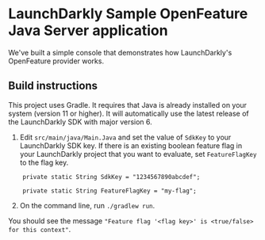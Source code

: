 # LaunchDarkly Sample OpenFeature Java Server application

We've built a simple console that demonstrates how LaunchDarkly's OpenFeature provider works.

## Build instructions

This project uses Gradle. It requires that Java is already installed on your system (version 11 or higher). It will automatically use the latest release of the LaunchDarkly SDK with major version 6.

1. Edit `src/main/java/Main.Java` and set the value of `SdkKey` to your LaunchDarkly SDK key. If there is an existing boolean feature flag in your LaunchDarkly project that you want to evaluate, set `FeatureFlagKey` to the flag key.

```
    private static String SdkKey = "1234567890abcdef";

    private static String FeatureFlagKey = "my-flag";
```

2. On the command line, run `./gradlew run`.

You should see the message `"Feature flag '<flag key>' is <true/false> for this context"`.
